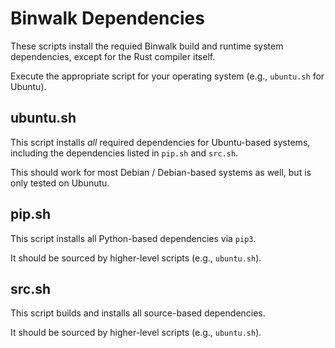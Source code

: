 # Binwalk Dependencies

These scripts install the requied Binwalk build and runtime system dependencies, except for the Rust compiler itself.

Execute the appropriate script for your operating system (e.g., `ubuntu.sh` for Ubuntu).

## ubuntu.sh

This script installs *all* required dependencies for Ubuntu-based systems, including the dependencies listed in `pip.sh` and `src.sh`.

This should work for most Debian / Debian-based systems as well, but is only tested on Ubunutu.

## pip.sh

This script installs all Python-based dependencies via `pip3`.

It should be sourced by higher-level scripts (e.g., `ubuntu.sh`).

## src.sh

This script builds and installs all source-based dependencies.

It should be sourced by higher-level scripts (e.g., `ubuntu.sh`).
